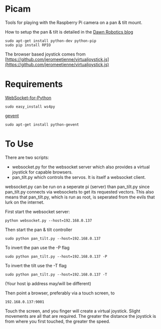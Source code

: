 Picam
=====

Tools for playing with the Raspberry Pi camera on a pan &amp; tilt mount.

How to setup the pan & tilt is detailed in the
[Dawn Robotics blog](http://blog.dawnrobotics.co.uk/2013/10/using-the-dagu-pantilt-kit-with-the-raspberry-pi/)
```
sudo apt-get install python-dev python-pip
sudo pip install RPIO

```

The browser based joystick comes from
[https://github.com/jeromeetienne/virtualjoystick.js](https://github.com/jeromeetienne/virtualjoystick.js)


Requirements
============
[WebSocket-for-Python](https://github.com/Lawouach/WebSocket-for-Python)
```
sudo easy_install ws4py
```

[gevent](http://www.gevent.org/)
```
sudo apt-get install python-gevent
```

To Use
======

There are two scripts:
 - websocket.py for the websocket server which also provides
a virtual joystick for capable browsers.
 - pan_tilt.py which controls the servos. It is itself a websocket client.

websocket.py can be run on a seperate pi (server) than pan_tilt.py since
pan_tilt.py connects via websockets to get its requested vectors.
This also means that pan_tilt.py, which is run as root, is seperated
from the evils that lurk on the internet.

First start the websocket server:
```
python websocket.py --host=192.168.0.137
```
Then start the pan &amp; tilt controller
```
sudo python pan_tilt.py --host=192.168.0.137
```
To invert the pan use the -P flag
```
sudo python pan_tilt.py --host=192.168.0.137 -P
```
To invert the tilt use the -T flag
```
sudo python pan_tilt.py --host=192.168.0.137 -T
```

(Your host ip address may/will be different)

Then point a browser, preferably via a touch screen, to
```
192.168.0.137:9001
```
Touch the screen, and you finger will create a virtual joystick.
Slight movements are all that are required.
The greater the distance the joystick is from where you first touched,
the greater the speed.



